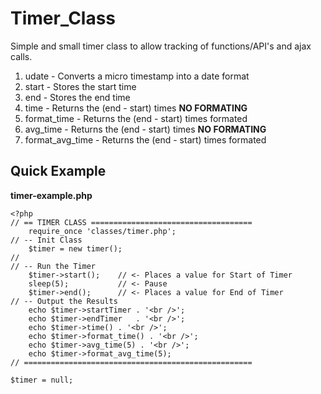 # Timer_Class

Simple and small timer class to allow tracking of functions/API's and ajax calls.

1. udate           - Converts a micro timestamp into a date format
2. start           - Stores the start time
3. end             - Stores the end time
4. time            - Returns the (end - start) times **NO FORMATING**
5. format_time     - Returns the (end - start) times formated
6. avg_time        - Returns the (end - start) times **NO FORMATING**
7. format_avg_time - Returns the (end - start) times formated

Quick Example
-----
**timer-example.php**

```
<?php
// == TIMER CLASS ====================================
	require_once 'classes/timer.php';
// -- Init Class
	$timer = new timer();
//
// -- Run the Timer
	$timer->start();	// <- Places a value for Start of Timer
	sleep(5);			// <- Pause
	$timer->end();		// <- Places a value for End of Timer
// -- Output the Results
	echo $timer->startTimer . '<br />';
	echo $timer->endTimer   . '<br />';
	echo $timer->time() . '<br />';
	echo $timer->format_time() . '<br />';
	echo $timer->avg_time(5) . '<br />';
	echo $timer->format_avg_time(5);
// ===================================================

$timer = null;

```